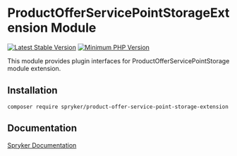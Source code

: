 # ProductOfferServicePointStorageExtension Module
[![Latest Stable Version](https://poser.pugx.org/spryker/product-offer-service-point-storage-extension/v/stable.svg)](https://packagist.org/packages/spryker/product-offer-service-point-storage-extension)
[![Minimum PHP Version](https://img.shields.io/badge/php-%3E%3D%208.0-8892BF.svg)](https://php.net/)

This module provides plugin interfaces for ProductOfferServicePointStorage module extension.

## Installation

```
composer require spryker/product-offer-service-point-storage-extension
```

## Documentation

[Spryker Documentation](https://docs.spryker.com)
